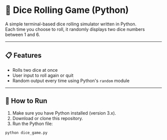 # 🎲 Dice Rolling Game (Python)

A simple terminal-based dice rolling simulator written in Python.  
Each time you choose to roll, it randomly displays two dice numbers between 1 and 6.

---

## 📋 Features

- Rolls two dice at once
- User input to roll again or quit
- Random output every time using Python's `random` module

---

## 🚀 How to Run

1. Make sure you have Python installed (version 3.x).
2. Download or clone this repository.
3. Run the Python file:

```bash
python dice_game.py
